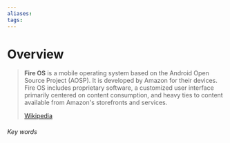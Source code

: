 ```yaml
---
aliases: 
tags:
---
```

# Overview

> **Fire OS** is a mobile operating system based on the Android Open Source Project (AOSP). It is developed by Amazon for their devices. Fire OS includes proprietary software, a customized user interface primarily centered on content consumption, and heavy ties to content available from Amazon's storefronts and services.
>
> [Wikipedia](https://en.wikipedia.org/wiki/Fire%20OS)





###### Key words
